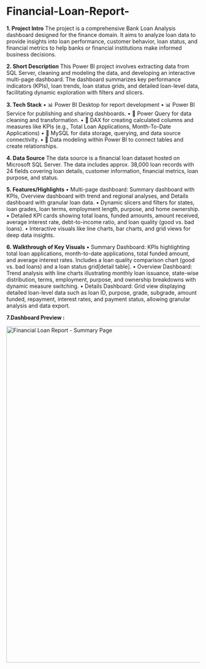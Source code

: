 # Financial-Loan-Report-
**1. Project Intro**
The project is a comprehensive Bank Loan Analysis dashboard designed for the finance domain. It aims to analyze loan data to provide insights into loan performance, customer behavior, loan status, and financial metrics to help banks or financial institutions make informed business decisions.

**2. Short Description**
This Power BI project involves extracting data from SQL Server, cleaning and modeling the data, and developing an interactive multi-page dashboard. The dashboard summarizes key performance indicators (KPIs), loan trends, loan status grids, and detailed loan-level data, facilitating dynamic exploration with filters and slicers.

**3. Tech Stack**
• 📊 Power BI Desktop for report development
• 📊 Power BI Service for publishing and sharing dashboards.
• 📂 Power Query for data cleaning and transformation.
• 🧠 DAX for creating calculated columns and measures like KPIs (e.g., Total Loan Applications, Month-To-Date Applications)
• 📁 MySQL for data storage, querying, and data source connectivity.
• 📝 Data modeling within Power BI to connect tables and create relationships.

**4. Data Source**
The data source is a financial loan dataset hosted on Microsoft SQL Server. The data includes approx. 38,000 loan records with 24 fields covering loan details, customer information, financial metrics, loan purpose, and status.

**5. Features/Highlights**
• Multi-page dashboard: Summary dashboard with KPIs, Overview dashboard with trend and regional analyses, and Details dashboard with granular loan data.
• Dynamic slicers and filters for states, loan grades, loan terms, employment length, purpose, and home ownership.
• Detailed KPI cards showing total loans, funded amounts, amount received, average interest rate, debt-to-income ratio, and loan quality (good vs. bad loans).
• Interactive visuals like line charts, bar charts, and grid views for deep data insights.


**6. Walkthrough of Key Visuals**
• Summary Dashboard: KPIs highlighting total loan applications, month-to-date applications, total funded amount, and average interest rates. Includes a loan quality comparison chart (good vs. bad loans) and a loan status grid[detail table].
• Overview Dashboard: Trend analysis with line charts illustrating monthly loan issuance, state-wise distribution, terms, employment, purpose, and ownership breakdowns with dynamic measure switching.
• Details Dashboard: Grid view displaying detailed loan-level data such as loan ID, purpose, grade, subgrade, amount funded, repayment, interest rates, and payment status, allowing granular analysis and data export.

**7.Dashboard Preview :**

<img width="1572" height="877" alt="Financial Loan Report - Summary Page" src="https://github.com/user-attachments/assets/4617deed-3b2f-44e7-8a3d-2cd016fc2086" />
